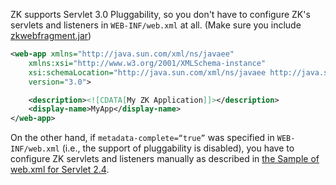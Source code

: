 ZK supports Servlet 3.0 Pluggability, so you don't have to configure
ZK's servlets and listeners in `WEB-INF/web.xml` at all. (Make sure you
include
[zkwebfragment.jar](https://mavensync.zkoss.org/eval/org/zkoss/zk/zkwebfragment/))

``` xml
<web-app xmlns="http://java.sun.com/xml/ns/javaee"
    xmlns:xsi="http://www.w3.org/2001/XMLSchema-instance"
    xsi:schemaLocation="http://java.sun.com/xml/ns/javaee http://java.sun.com/xml/ns/javaee/web-app_3_0.xsd"
    version="3.0">

    <description><![CDATA[My ZK Application]]></description>
    <display-name>MyApp</display-name>
</web-app>
```

On the other hand, if `metadata-complete=“true”` was specified in
`WEB-INF/web.xml` (i.e., the support of pluggability is disabled), you
have to configure ZK servlets and listeners manually as described in
[the Sample of web.xml for Servlet
2.4](ZK_Background/Sample_of_web.xml_for_Servlet_2.4).
